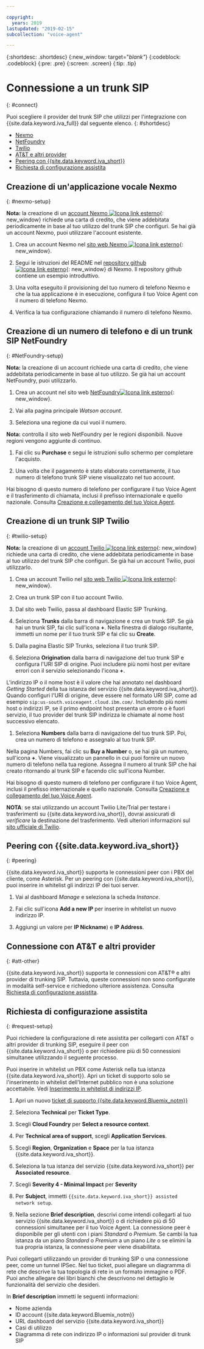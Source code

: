 ```yaml
---

copyright:
  years: 2019
lastupdated: "2019-02-15"
subcollection: "voice-agent"

---
```


{:shortdesc: .shortdesc}
{:new_window: target="_blank"_}
{:codeblock: .codeblock}
{:pre: .pre}
{:screen: .screen}
{:tip: .tip}


# Connessione a un trunk SIP
{: #connect}

Puoi scegliere il provider del trunk SIP che utilizzi per l'integrazione con {{site.data.keyword.iva_full}} dal seguente elenco.
{: #shortdesc}

* [Nexmo](#nexmo-setup)
* [NetFoundry](#NetFoundry-setup)
* [Twilio](#twilio-setup)
* [AT&T e altri provider](#att-other)
* [Peering con {{site.data.keyword.iva_short}}](#peering)
* [Richiesta di configurazione assistita](#request-setup)

## Creazione di un'applicazione vocale Nexmo
{: #nexmo-setup}

  **Nota:** la creazione di un [account Nexmo ![Icona link esterno](../../icons/launch-glyph.svg "Icona link esterno")](https://dashboard.nexmo.com/sign-up){: new_window} richiede una carta di credito, che viene addebitata periodicamente in base al tuo utilizzo del trunk SIP che configuri. Se hai già un account Nexmo, puoi utilizzare l'account esistente.

  1. Crea un account Nexmo nel [sito web Nexmo ![Icona link esterno](../../icons/launch-glyph.svg "Icona link esterno")](https://dashboard.nexmo.com/sign-up){: new_window}.

  1. Segui le istruzioni del README nel [repository github ![Icona link esterno](../../icons/launch-glyph.svg "Icona link esterno")](https://github.com/nexmo-community/watson-voice-agent){: new_window} di Nexmo. Il repository github contiene un esempio introduttivo.

  1. Una volta eseguito il provisioning del tuo numero di telefono Nexmo e che la tua applicazione è in esecuzione, configura il tuo Voice Agent con il numero di telefono Nexmo.

  1. Verifica la tua configurazione chiamando il numero di telefono Nexmo.


## Creazione di un numero di telefono e di un trunk SIP NetFoundry
{: #NetFoundry-setup}

**Nota:** la creazione di un account richiede una carta di credito, che viene addebitata periodicamente in base al tuo utilizzo. Se già hai un account NetFoundry, puoi utilizzarlo.

1. Crea un account nel sito web [NetFoundry![Icona link esterno](../../icons/launch-glyph.svg "Icona link esterno")](https://watson.netfoundry.io/watson-login){: new_window}.

1. Vai alla pagina principale _Watson account_.

1. Seleziona una regione da cui vuoi il numero.

  **Nota:** controlla il sito web NetFoundry per le regioni disponibili. Nuove regioni vengono aggiunte di continuo.

1. Fai clic su **Purchase** e segui le istruzioni sullo schermo per completare l'acquisto.

1. Una volta che il pagamento è stato elaborato correttamente, il tuo numero di telefono trunk SIP viene visualizzato nel tuo account.

Hai bisogno di questo numero di telefono per configurare il tuo Voice Agent e il trasferimento di chiamata, inclusi il prefisso internazionale e quello nazionale. Consulta [Creazione e collegamento del tuo Voice Agent](/docs/services/voice-agent?topic=voice-agent-getting-started-tutorial#step3).


## Creazione di un trunk SIP Twilio
{: #twilio-setup}

**Nota:** la creazione di un [account Twilio ![Icona link esterno](../../icons/launch-glyph.svg "Icona link esterno")](https://www.twilio.com/try-twilio){: new_window} richiede una carta di credito, che viene addebitata periodicamente in base al tuo utilizzo del trunk SIP che configuri. Se già hai un account Twilio, puoi utilizzarlo.

  1. Crea un account Twilio nel [sito web Twilio ![Icona link esterno](../../icons/launch-glyph.svg "Icona link esterno")](https://www.twilio.com/try-twilio){: new_window}.

  1. Crea un trunk SIP con il tuo account Twilio.

  1. Dal sito web Twilio, passa al dashboard Elastic SIP Trunking.

  1. Seleziona **Trunks** dalla barra di navigazione e crea un trunk SIP. Se già hai un trunk SIP, fai clic sull'icona **+**. Nella finestra di dialogo risultante, immetti un nome per il tuo trunk SIP e fai clic su **Create**.

  1. Dalla pagina Elastic SIP Trunks, seleziona il tuo trunk SIP.

  1. Seleziona **Origination** dalla barra di navigazione del tuo trunk SIP e configura l'URI SIP di origine. Puoi includere più nomi host per evitare errori con il servizio selezionando l'icona **+**.

  L'indirizzo IP o il nome host è il valore che hai annotato nel dashboard _Getting Started_ della tua istanza del servizio {{site.data.keyword.iva_short}}. Quando configuri l'URI di origine, deve essere nel formato URI SIP, come ad esempio `sip:us-south.voiceagent.cloud.ibm.com/`. Includendo più nomi host o indirizzi IP, se il primo endpoint host presenta un errore o è fuori servizio, il tuo provider del trunk SIP indirizza le chiamate al nome host successivo elencato.

  1. Seleziona **Numbers** dalla barra di navigazione del tuo trunk SIP. Poi, crea un numero di telefono e assegnalo al tuo trunk SIP.

  Nella pagina Numbers, fai clic su **Buy a Number** o, se hai già un numero, sull'icona **+**. Viene visualizzato un pannello in cui puoi fornire un nuovo numero di telefono nella tua regione. Assegna il numero al trunk SIP che hai creato ritornando al trunk SIP e facendo clic sull'icona Number.

  Hai bisogno di questo numero di telefono per configurare il tuo Voice Agent, inclusi il prefisso internazionale e quello nazionale. Consulta [Creazione e collegamento del tuo Voice Agent](/docs/services/voice-agent?topic=voice-agent-getting-started-tutorial#step3).

  **NOTA**: se stai utilizzando un account Twilio Lite/Trial per testare i trasferimenti su {{site.data.keyword.iva_short}}, dovrai assicurati di _verificare_ la destinazione del trasferimento. Vedi ulteriori informazioni sul [sito ufficiale di Twilio](https://support.twilio.com/hc/en-us/articles/223136107-How-does-Twilio-s-Free-Trial-work-).

## Peering con {{site.data.keyword.iva_short}}
{: #peering}

{{site.data.keyword.iva_short}} supporta le connessioni peer con i PBX del cliente, come Asterisk. Per un peering con {{site.data.keyword.iva_short}}, puoi inserire in whitelist gli indirizzi IP dei tuoi server.

1. Vai al dashboard _Manage_ e seleziona la scheda _Instance_.

1. Fai clic sull'icona **Add a new IP** per inserire in whitelist un nuovo indirizzo IP.

1. Aggiungi un valore per **IP Nickname**) e **IP Address**.

## Connessione con AT&T e altri provider
{: #att-other}

{{site.data.keyword.iva_short}} supporta le connessioni con AT&T&reg; e altri provider di trunking SIP. Tuttavia, queste connessioni non sono configurate in modalità self-service e richiedono ulteriore assistenza. Consulta [Richiesta di configurazione assistita](#request-setup).

## Richiesta di configurazione assistita
{: #request-setup}

Puoi richiedere la configurazione di rete assistita per collegarti con AT&T o altri provider di trunking SIP, eseguire il peer con {{site.data.keyword.iva_short}} o per richiedere più di 50 connessioni simultanee utilizzando il seguente processo.

Puoi inserire in whitelist un PBX come Asterisk nella tua istanza {{site.data.keyword.iva_short}}. Apri un ticket di supporto solo se l'inserimento in whitelist dell'Internet pubblico non è una soluzione accettabile. Vedi [Inserimento in whitelist di indirizzi IP](/docs/services/voice-agent?topic=voice-agent-whitelist_IP#whitelist_IP).

1. Apri un nuovo [ticket di supporto {{site.data.keyword.Bluemix_notm}} ](https://cloud.ibm.com/unifiedsupport/tickets/add)

1. Seleziona **Technical** per **Ticket Type**.

1. Scegli **Cloud Foundry** per **Select a resource context**.

1. Per **Technical area of support**, scegli **Application Services**.

1. Scegli **Region**, **Organization** e **Space** per la tua istanza {{site.data.keyword.iva_short}}.

1. Seleziona la tua istanza del servizio {{site.data.keyword.iva_short}} per **Associated resource**.

1. Scegli **Severity 4 - Minimal Impact** per **Severity**

1. Per **Subject**, immetti `{{site.data.keyword.iva_short}} assisted network setup`.

1. Nella sezione **Brief description**, descrivi come intendi collegarti al tuo servizio {{site.data.keyword.iva_short}} o di richiedere più di 50 connessioni simultanee per il tuo Voice Agent. La connessione peer è disponibile per gli utenti con i piani _Standard_ o _Premium_. Se cambi la tua istanza da un piano _Standard_ o _Premium_ a un piano _Lite_ o se elimini la tua propria istanza, la connessione peer viene disabilitata.

  Puoi collegarti utilizzando un provider di trunking SIP o una connessione peer, come un tunnel IPSec. Nel tuo ticket, puoi allegare un diagramma di rete che descrive la tua topologia di rete in un formato immagine o PDF. Puoi anche allegare dei libri bianchi che descrivono nel dettaglio le funzionalità del servizio che desideri.

  In **Brief description** immetti le seguenti informazioni:
  * Nome azienda
  * ID account {{site.data.keyword.Bluemix_notm}}
  * URL dashboard del servizio {{site.data.keyword.iva_short}}
  * Casi di utilizzo
  * Diagramma di rete con indirizzo IP o informazioni sul provider di trunk SIP
